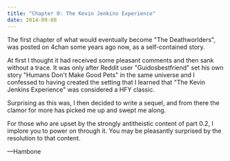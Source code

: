 ```yaml
---
title: "Chapter 0: The Kevin Jenkins Experience"
date: 2014-09-08
---
```


The first chapter of what would eventually become "The Deathworlders", was
posted on 4chan some years ago now, as a self-contained story.

At first I thought it had received some pleasant comments and then sank without
a trace. It was only after Reddit user "Guidosbestfriend" set his own story
"Humans Don't Make Good Pets" in the same universe and I confessed to having
created the setting that I learned that "The Kevin Jenkins Experience" was
considered a HFY classic.

Surprising as this was, I then decided to write a sequel, and from there the
clamor for more has picked me up and swept me along.

For those who are upset by the strongly antitheistic content of part 0.2, I
implore you to power on through it. You may be pleasantly surprised by the
resolution to that content.

—Hambone
